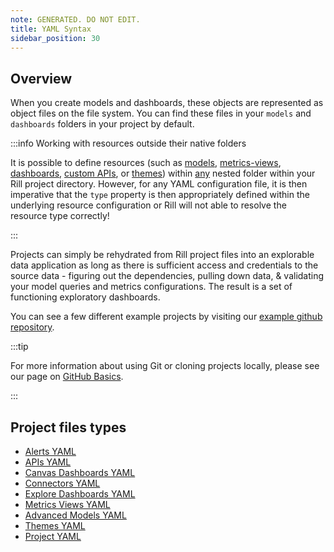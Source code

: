 ```yaml
---
note: GENERATED. DO NOT EDIT.
title: YAML Syntax
sidebar_position: 30
---
```


## Overview

When you create models and dashboards, these objects are represented as object files on the file system. You can find these files in your `models` and `dashboards` folders in your project by default. 

:::info Working with resources outside their native folders

It is possible to define resources (such as [models](advanced-models.md), [metrics-views](metrics-views.md), [dashboards](explore-dashboards.md), [custom APIs](apis.md), or [themes](themes.md)) within <u>any</u> nested folder within your Rill project directory. However, for any YAML configuration file, it is then imperative that the `type` property is then appropriately defined within the underlying resource configuration or Rill will not able to resolve the resource type correctly!

:::

Projects can simply be rehydrated from Rill project files into an explorable data application as long as there is sufficient access and credentials to the source data - figuring out the dependencies, pulling down data, & validating your model queries and metrics configurations. The result is a set of functioning exploratory dashboards.

You can see a few different example projects by visiting our [example github repository](https://github.com/rilldata/rill-examples).

:::tip

For more information about using Git or cloning projects locally, please see our page on [GitHub Basics](/deploy/deploy-dashboard/github-101).

:::


## Project files types


- [Alerts YAML](alerts.md)
- [APIs YAML](apis.md)
- [Canvas Dashboards YAML](canvas-dashboards.md)
- [Connectors YAML](connectors.md)
- [Explore Dashboards YAML](explore-dashboards.md)
- [Metrics Views YAML](metrics-views.md)
- [Advanced Models YAML](advanced-models.md)
- [Themes YAML](themes.md)
- [Project YAML](project.md)